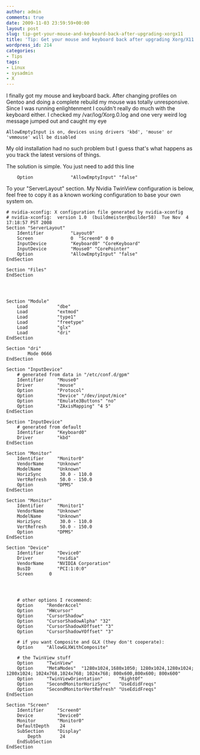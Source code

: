 ```yaml
---
author: admin
comments: true
date: 2009-11-03 23:59:59+00:00
layout: post
slug: tip-get-your-mouse-and-keyboard-back-after-upgrading-xorgx11
title: 'Tip: Get your mouse and keyboard back after upgrading Xorg/X11'
wordpress_id: 214
categories:
- Tips
tags:
- Linux
- sysadmin
- X
---
```


I finally got my mouse and keyboard back.  After changing profiles on Gentoo and doing a complete rebuild my mouse was totally unresponsive.  Since I was running enlightenment I couldn't really do much with the keyboard either.  I checked my /var/log/Xorg.0.log and one very weird log message jumped out and caught my eye

    
    AllowEmptyInput is on, devices using drivers 'kbd', 'mouse' or 'vmmouse' will be disabled


My old installation had no such problem but I guess that's what happens as you track the latest versions of things.

The solution is simple.  You just need to add this line

    
        Option              "AllowEmptyInput" "false"


To your "ServerLayout" section.  My Nvidia TwinView configuration is below, feel free to copy it as a known working configuration to base your own system on.

    
    # nvidia-xconfig: X configuration file generated by nvidia-xconfig
    # nvidia-xconfig:  version 1.0  (buildmeister@builder58)  Tue Nov  4 17:18:57 PST 2008
    Section "ServerLayout"
        Identifier          "Layout0"
        Screen              0  "Screen0" 0 0
        InputDevice         "Keyboard0" "CoreKeyboard"
        InputDevice         "Mouse0" "CorePointer"
        Option              "AllowEmptyInput" "false"
    EndSection
    
    Section "Files"
    EndSection



    
    Section "Module"
        Load           "dbe"
        Load           "extmod"
        Load           "type1"
        Load           "freetype"
        Load           "glx"
        Load           "dri"
    EndSection
    
    Section "dri"
            Mode 0666
    EndSection
    
    Section "InputDevice"
        # generated from data in "/etc/conf.d/gpm"
        Identifier     "Mouse0"
        Driver         "mouse"
        Option         "Protocol"
        Option         "Device" "/dev/input/mice"
        Option         "Emulate3Buttons" "no"
        Option         "ZAxisMapping" "4 5"
    EndSection
    
    Section "InputDevice"
        # generated from default
        Identifier     "Keyboard0"
        Driver         "kbd"
    EndSection
    
    Section "Monitor"
        Identifier     "Monitor0"
        VendorName     "Unknown"
        ModelName      "Unknown"
        HorizSync       30.0 - 110.0
        VertRefresh     50.0 - 150.0
        Option         "DPMS"
    EndSection
    
    Section "Monitor"
        Identifier     "Monitor1"
        VendorName     "Unknown"
        ModelName      "Unknown"
        HorizSync       30.0 - 110.0
        VertRefresh     50.0 - 150.0
        Option         "DPMS"
    EndSection
    
    Section "Device"
        Identifier     "Device0"
        Driver         "nvidia"
        VendorName     "NVIDIA Corporation"
        BusID          "PCI:1:0:0"
        Screen      0



    
        # other options I recommend:
        Option     "RenderAccel"
        Option     "HWcursor"
        Option     "CursorShadow"
        Option     "CursorShadowAlpha" "32"
        Option     "CursorShadowXOffset" "3"
        Option     "CursorShadowYOffset" "3"
    
        # if you want Composite and GLX (they don't cooperate):
        Option     "AllowGLXWithComposite"
    
        # the TwinView stuff
        Option     "TwinView"
        Option     "MetaModes"  "1280x1024,1680x1050; 1280x1024,1280x1024; 1280x1024; 1024x768,1024x768; 1024x768; 800x600,800x600; 800x600"
        Option     "TwinViewOrientation"      "RightOf"
        Option     "SecondMonitorHorizSync"   "UseEdidFreqs"
        Option     "SecondMonitorVertRefresh" "UseEdidFreqs"
    EndSection
    
    Section "Screen"
        Identifier     "Screen0"
        Device         "Device0"
        Monitor        "Monitor0"
        DefaultDepth    24
        SubSection     "Display"
            Depth       24
        EndSubSection
    EndSection
